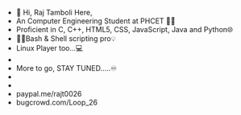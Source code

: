 - 👋 Hi, Raj Tamboli Here,
- An Computer Engineering Student at PHCET 🧑‍💻
- Proficient in C, C++, HTML5, CSS, JavaScript, Java and Python🌐
- 🧑‍💻Bash & Shell scripting pro💡
- Linux Player too...💻
-
- More to go, STAY TUNED.....♾️
-
-
- paypal.me/rajt0026
- bugcrowd.com/Loop_26

